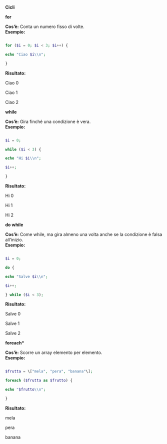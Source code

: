 **Cicli**

**for**

**Cos’è:** Conta un numero fisso di volte.  
**Esempio:**

```php

for ($i = 0; $i < 3; $i++) {

echo "Ciao $i\\n";

}
```

**Risultato:**

Ciao 0

Ciao 1

Ciao 2

**while**

**Cos’è:** Gira finché una condizione è vera.  
**Esempio:**

```php

$i = 0;

while ($i < 3) {

echo "Hi $i\\n";

$i++;

}
```

**Risultato:**

Hi 0

Hi 1

Hi 2

**do while**

**Cos’è:** Come while, ma gira almeno una volta anche se la condizione è falsa all’inizio.  
**Esempio:**

```php

$i = 0;

do {

echo "Salve $i\\n";

$i++;

} while ($i < 3);
```

**Risultato:**

Salve 0

Salve 1

Salve 2

**foreach\***

**Cos’è:** Scorre un array elemento per elemento.  
**Esempio:**

```php

$frutta = \["mela", "pera", "banana"\];

foreach ($frutta as $frutto) {

echo "$frutto\\n";

}
```

**Risultato:**

mela

pera

banana
